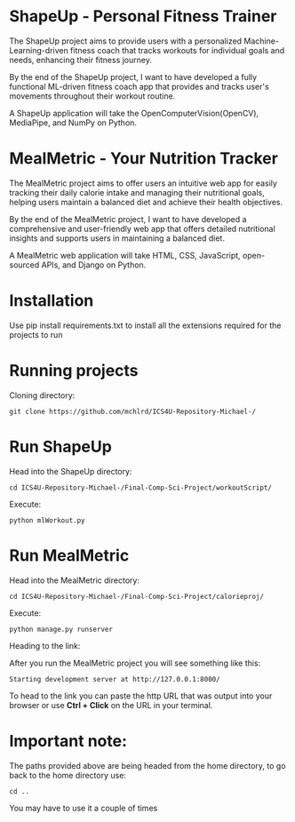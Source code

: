 # ShapeUp - Personal Fitness Trainer

The ShapeUp project aims to provide users with a personalized Machine-Learning-driven fitness coach that tracks workouts for individual goals and needs, enhancing their fitness journey.

By the end of the ShapeUp project, I want to have developed a fully functional ML-driven fitness coach app that provides and tracks user's movements throughout their workout routine.

A ShapeUp application will take the OpenComputerVision(OpenCV), MediaPipe, and NumPy on Python.

# MealMetric - Your Nutrition Tracker

The MealMetric project aims to offer users an intuitive web app for easily tracking their daily calorie intake and managing their nutritional goals, helping users maintain a balanced diet and achieve their health objectives.

By the end of the MealMetric project, I want to have developed a comprehensive and user-friendly web app that offers detailed nutritional insights and supports users in maintaining a balanced diet.

A MealMetric web application will take HTML, CSS, JavaScript, open-sourced APIs, and Django on Python.

# Installation

Use pip install requirements.txt to install all the extensions required for the projects to run

# Running projects

Cloning directory:

```
git clone https://github.com/mchlrd/ICS4U-Repository-Michael-/
```

# Run ShapeUp

Head into the ShapeUp directory:

```
cd ICS4U-Repository-Michael-/Final-Comp-Sci-Project/workoutScript/
```

Execute:

```
python mlWorkout.py
```

# Run MealMetric

Head into the MealMetric directory:

```
cd ICS4U-Repository-Michael-/Final-Comp-Sci-Project/calorieproj/
```

Execute:

```
python manage.py runserver
```

Heading to the link:

After you run the MealMetric project you will see something like this:

```
Starting development server at http://127.0.0.1:8000/
```

To head to the link you can paste the http URL that was output into your browser or use **Ctrl + Click** on the URL in your terminal.

# Important note:

The paths provided above are being headed from the home directory, to go back to the home directory use:

```
cd ..
```

You may have to use it a couple of times

